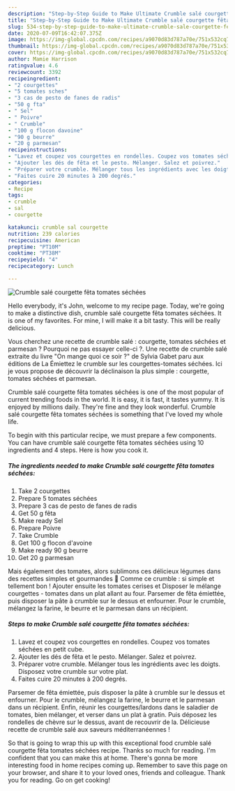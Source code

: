 ```yaml
---
description: "Step-by-Step Guide to Make Ultimate Crumble salé courgette fêta tomates séchées"
title: "Step-by-Step Guide to Make Ultimate Crumble salé courgette fêta tomates séchées"
slug: 534-step-by-step-guide-to-make-ultimate-crumble-sale-courgette-feta-tomates-sechees
date: 2020-07-09T16:42:07.375Z
image: https://img-global.cpcdn.com/recipes/a9070d83d787a70e/751x532cq70/crumble-sale-courgette-feta-tomates-sechees-photo-principale-de-la-recette.jpg
thumbnail: https://img-global.cpcdn.com/recipes/a9070d83d787a70e/751x532cq70/crumble-sale-courgette-feta-tomates-sechees-photo-principale-de-la-recette.jpg
cover: https://img-global.cpcdn.com/recipes/a9070d83d787a70e/751x532cq70/crumble-sale-courgette-feta-tomates-sechees-photo-principale-de-la-recette.jpg
author: Mamie Harrison
ratingvalue: 4.6
reviewcount: 3392
recipeingredient:
- "2 courgettes"
- "5 tomates sches"
- "3 cas de pesto de fanes de radis"
- "50 g fta"
- " Sel"
- " Poivre"
- " Crumble"
- "100 g flocon davoine"
- "90 g beurre"
- "20 g parmesan"
recipeinstructions:
- "Lavez et coupez vos courgettes en rondelles. Coupez vos tomates séchées en petit cube."
- "Ajouter les dés de fêta et le pesto. Mélanger. Salez et poivrez."
- "Préparer votre crumble. Mélanger tous les ingrédients avec les doigts. Disposez votre crumble sur votre plat."
- "Faites cuire 20 minutes à 200 degrés."
categories:
- Recipe
tags:
- crumble
- sal
- courgette

katakunci: crumble sal courgette 
nutrition: 239 calories
recipecuisine: American
preptime: "PT10M"
cooktime: "PT38M"
recipeyield: "4"
recipecategory: Lunch

---
```



![Crumble salé courgette fêta tomates séchées](https://img-global.cpcdn.com/recipes/a9070d83d787a70e/751x532cq70/crumble-sale-courgette-feta-tomates-sechees-photo-principale-de-la-recette.jpg)

Hello everybody, it's John, welcome to my recipe page. Today, we're going to make a distinctive dish, crumble salé courgette fêta tomates séchées. It is one of my favorites. For mine, I will make it a bit tasty. This will be really delicious.

Vous cherchez une recette de crumble salé : courgette, tomates séchées et parmesan ? Pourquoi ne pas essayer celle-ci ?. Une recette de crumble salé extraite du livre &#34;On mange quoi ce soir ?&#34; de Sylvia Gabet paru aux éditions de La Émiettez le crumble sur les courgettes-tomates séchées. Ici je vous propose de découvrir la déclinaison la plus simple : courgette, tomates séchées et parmesan.

Crumble salé courgette fêta tomates séchées is one of the most popular of current trending foods in the world. It is easy, it is fast, it tastes yummy. It is enjoyed by millions daily. They're fine and they look wonderful. Crumble salé courgette fêta tomates séchées is something that I've loved my whole life.


To begin with this particular recipe, we must prepare a few components. You can have crumble salé courgette fêta tomates séchées using 10 ingredients and 4 steps. Here is how you cook it.

<!--inarticleads1-->

##### The ingredients needed to make Crumble salé courgette fêta tomates séchées:

1. Take 2 courgettes
1. Prepare 5 tomates séchées
1. Prepare 3 cas de pesto de fanes de radis
1. Get 50 g fêta
1. Make ready  Sel
1. Prepare  Poivre
1. Take  Crumble
1. Get 100 g flocon d&#39;avoine
1. Make ready 90 g beurre
1. Get 20 g parmesan


Mais également des tomates, alors sublimons ces délicieux légumes dans des recettes simples et gourmandes 🙂 Comme ce crumble : si simple et tellement bon ! Ajouter ensuite les tomates cerises et Disposer le mélange courgettes - tomates dans un plat allant au four. Parsemer de fêta émiettée, puis disposer la pâte à crumble sur le dessus et enfourner. Pour le crumble, mélangez la farine, le beurre et le parmesan dans un récipient. 

<!--inarticleads2-->

##### Steps to make Crumble salé courgette fêta tomates séchées:

1. Lavez et coupez vos courgettes en rondelles. Coupez vos tomates séchées en petit cube.
1. Ajouter les dés de fêta et le pesto. Mélanger. Salez et poivrez.
1. Préparer votre crumble. Mélanger tous les ingrédients avec les doigts. Disposez votre crumble sur votre plat.
1. Faites cuire 20 minutes à 200 degrés.


Parsemer de fêta émiettée, puis disposer la pâte à crumble sur le dessus et enfourner. Pour le crumble, mélangez la farine, le beurre et le parmesan dans un récipient. Enfin, réunir les courgettes/lardons dans le saladier de tomates, bien mélanger, et verser dans un plat à gratin. Puis déposez les rondelles de chèvre sur le dessus, avant de recouvrir de la. Délicieuse recette de crumble salé aux saveurs méditerranéennes ! 

So that is going to wrap this up with this exceptional food crumble salé courgette fêta tomates séchées recipe. Thanks so much for reading. I'm confident that you can make this at home. There's gonna be more interesting food in home recipes coming up. Remember to save this page on your browser, and share it to your loved ones, friends and colleague. Thank you for reading. Go on get cooking!

